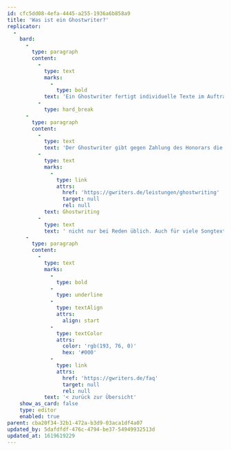 ```yaml
---
id: cfc5dd08-4efa-4445-a255-1936a6b858a9
title: 'Was ist ein Ghostwriter?'
replicator:
  -
    bard:
      -
        type: paragraph
        content:
          -
            type: text
            marks:
              -
                type: bold
            text: 'Ein Ghostwriter fertigt individuelle Texte im Auftrag eines Kunden nach dessen Vorgaben und Anforderungen an. '
          -
            type: hard_break
      -
        type: paragraph
        content:
          -
            type: text
            text: 'Der Ghostwriter gibt gegen Zahlung des Honorars die Urheber- und Nutzungsrechte des Textes an den Kunden ab. Der Text wird also speziell für den Kunden erstellt. Ghostwriter sind in der modernen Welt in vielen verschiedenen Bereichen tätig. Auch in der Vergangenheit gab es bereits Ghostwriter, welche für bekannte Personen zum Beispiel Reden verfasst haben. Heute ist '
          -
            type: text
            marks:
              -
                type: link
                attrs:
                  href: 'https://gwriters.de/leistungen/ghostwriting'
                  target: null
                  rel: null
            text: Ghostwriting
          -
            type: text
            text: ' nicht nur bei Reden üblich. Auch für viele Songtexte oder Bücher prominenter Personen werden Ghostwriter eingesetzt. Weiterhin oftmals auch für Unternehmensbücher oder überhaupt für Veröffentlichungen welche im Namen bekannter (juristischer wie auch natürlicher) Personen erfolgen. Dabei steht der Ghostwriter selbst meist im Hintergrund und wird für die Rezipienten auch unbekannt bleiben. Meist ist nicht einmal bekannt, dass überhaupt eine solche Person beauftragt wurde. Lediglich im Bereich von literarischen Werken und Autobiografien prominenter Personen kommt es vor, dass ein Ghostwriter genannt wird. Meist wird dieser dann in den Danksagungen erwähnt oder taucht als Co-Autor der prominenten Person auf.'
      -
        type: paragraph
        content:
          -
            type: text
            marks:
              -
                type: bold
              -
                type: underline
              -
                type: textAlign
                attrs:
                  align: start
              -
                type: textColor
                attrs:
                  color: 'rgb(193, 76, 0)'
                  hex: '#000'
              -
                type: link
                attrs:
                  href: 'https://gwriters.de/faq'
                  target: null
                  rel: null
            text: '< zurück zur Übersicht'
    show_as_card: false
    type: editor
    enabled: true
parent: cba20f34-32b1-472a-b3d9-03aca1df4a07
updated_by: 5dafdfdf-476c-4794-be37-54949932513d
updated_at: 1619619229
---
```

